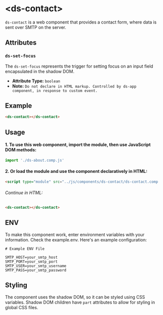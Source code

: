 # &lt;ds-contact&gt;

`ds-contact` is a web component that provides a contact form, where data is sent over SMTP on the server.

## Attributes

### `ds-set-focus`
The `ds-set-focus` represents the trigger for setting focus on an input field encapsulated in the shadow DOM.
- **Attribute Type:** `boolean`
- **Note:** `Do not declare in HTML markup. Controlled by ds-app component, in response to custom event.`


## Example

```html
<ds-contact></ds-contact>
```

## Usage

#### 1. To use this web component, import the module, then use JavaScript DOM methods:

```javascript
import './ds-about.comp.js'
```

#### 2. Or load the module and use the component declaratively in HTML:
```html
<script type="module" src="../js/components/ds-contact/ds-contact.comp.js"></script>
```

###### Continue in HTML:

```html
<ds-contact></ds-contact>
```

## ENV
To make this component work, enter environment variables with your information. Check the example.env. Here's an example configuration:

```plaintext
# Example ENV File

SMTP_HOST=your_smtp_host
SMTP_PORT=your_smtp_port
SMTP_USER=your_smtp_username
SMTP_PASS=your_smtp_password
```

## Styling
The component uses the shadow DOM, so it can be styled using CSS variables. Shadow DOM children have `part` attributes to allow for styling in global CSS files.
